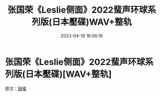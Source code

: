 ﻿---
title: 张国荣《Leslie侧面》2022蜚声环球系列版(日本壓碟)WAV+整轨
date: 2023-04-19 16:06:16
categories: WAV车载音乐、镜像
tags: 华语中文
---
# 张国荣《Leslie侧面》2022蜚声环球系列版(日本壓碟)[WAV+整轨]

原文：[链接](https://blog.sina.com.cn/s/blog_1647c7e76010311ik.html)